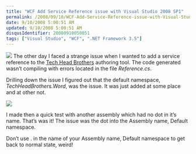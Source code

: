 ```yaml
---
title: "WCF Add Service Reference issue with Visual Studio 2008 SP1"
permalink: /2008/09/10/WCF-Add-Service-Reference-issue-with-Visual-Studio-2008-SP1/
date: 9/10/2008 5:00:51 AM
updated: 9/10/2008 5:00:51 AM
disqusIdentifier: 20080910050051
tags: ["Visual Studio", "WCF", ".NET Framework 3.5"]
---
```

![](http://farm4.static.flickr.com/3148/2844017150_6ffb53b2ac_o.png) The other day I faced a strange issue when I wanted to add a service reference to the [Tech Head Brothers](http://www.techheadbrothers.com/) authoring tool. The code generated wasn’t compiling with errors located in the file *Reference.cs*. 

Drilling down the issue I figured out that the default namespace, *TechHeadBrothers.Word*, was the issue. It was just added at some place and at other not.
<!-- more -->

![](http://farm4.static.flickr.com/3054/2844022854_d08c534a81_o.png) 

I made then a quick test with another assembly which had no dot in it’s name. That’s was it! The issue was the dot into the Assembly name, Default namespace.

Don’t use . in the name of your Assembly name, Default namespace to get back to normal state, weird!
